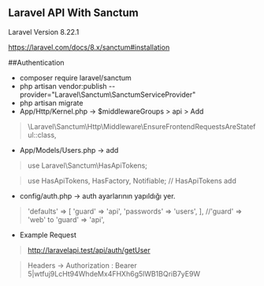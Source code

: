## Laravel API With Sanctum

Laravel Version 8.22.1

https://laravel.com/docs/8.x/sanctum#installation

##Authentication
- composer require laravel/sanctum
- php artisan vendor:publish --provider="Laravel\Sanctum\SanctumServiceProvider"
- php artisan migrate
- App/Http/Kernel.php -> $middlewareGroups > api > Add
> \Laravel\Sanctum\Http\Middleware\EnsureFrontendRequestsAreStateful::class,

- App/Models/Users.php -> add
>use Laravel\Sanctum\HasApiTokens;

>use HasApiTokens, HasFactory, Notifiable; // HasApiTokens add

- config/auth.php -> auth ayarlarının yapıldığı yer.
> 'defaults' => [
    'guard' => 'api',
    'passwords' => 'users',
], //'guard' => 'web' to 'guard' => 'api',


- Example Request
> http://laravelapi.test/api/auth/getUser

> Headers -> Authorization : Bearer 5|wtfuj9LcHt94WhdeMx4FHXh6g5lWB1BQriB7yE9W
